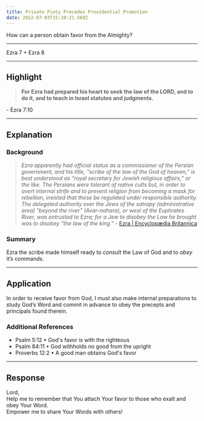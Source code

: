 ```yaml
---
title: Private Piety Precedes Providential Promotion
date: 2022-07-03T15:10:21.560Z
---
```


<script>
	import Gradient from '../src/lib/components/Gradient.svelte';
    import Reference from '../src/lib/components/Reference.svelte';
    import Intro from '../src/lib/components/Intro.svelte';
</script>

<p>How can a person obtain favor from the Almighty?</p>

---

<Intro>Ezra 7 + Ezra 8</Intro>

---

## **Highlight**

<blockquote style="font-weight: bold !important"> 
<Gradient>For Ezra had prepared his heart to seek the law of the LORD, and to do it, and to teach in Israel statutes and judgments.</Gradient>
</blockquote> - Ezra 7:10

---

## **Explanation**

### **Background**

> _Ezra apparently had official status as a commissioner of the Persian government, and his title, “scribe of the law of the God of heaven,” is best understood as “royal secretary for Jewish religious affairs,” or the like. The Persians were tolerant of native cults but, in order to avert internal strife and to prevent religion from becoming a mask for rebellion, insisted that these be regulated under responsible authority. The delegated authority over the Jews of the satrapy (administrative area) “beyond the river” (Avar-nahara), or west of the Euphrates River, was entrusted to Ezra; for a Jew to disobey the Law he brought was to disobey “the law of the king.”_ - <a href="https://www.britannica.com/biography/Ezra-Hebrew-religious-leader">Ezra | Encyclopædia Britannica<a>

### **Summary**

Ezra the scribe made himself ready to _consult_ the Law of God and to _obey_ it’s commands.

---

## **Application**

In order to receive favor from God, I must also make internal preparations to study God’s Word and commit in advance to obey the precepts and principals found therein. <br/>

### Additional References

- <Reference>Psalm 5:12</Reference> • God's favor is with the righteous<br/>
- <Reference>Psalm 84:11</Reference> • God withholds no good from the upright <br/>
- <Reference>Proverbs 12:2</Reference> • A good man obtains God's favor<br/>

---

## **Response**

Lord, <br/>
Help me to remember that You attach Your favor to those who exalt and obey Your Word. <br/> Empower me to share Your Words with others!
